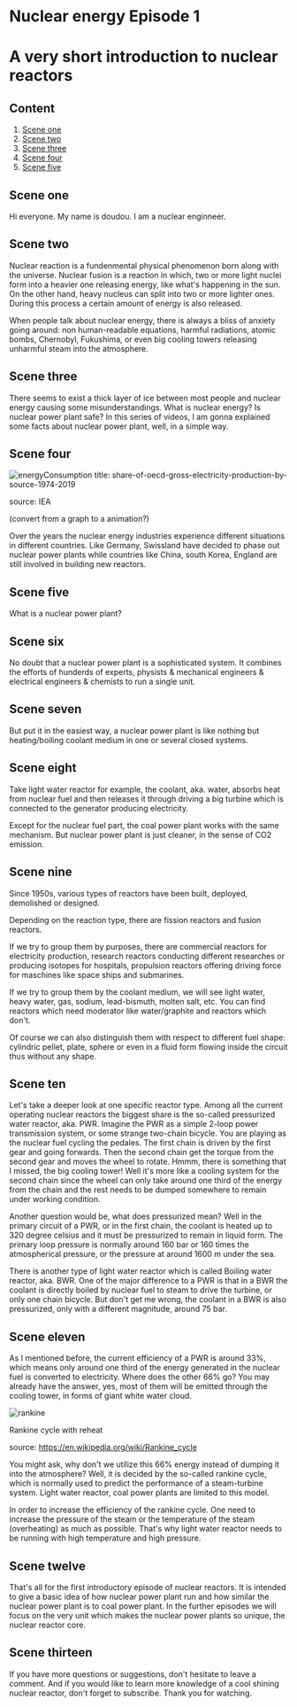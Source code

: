 <!--
Editor Vincent Du
Creation Date: 26.08.2020
Last Update: 26.08.2020
-->


<!--
Markdown 常用语法
# Title
## subtitle 1
### subtitle 2
#### subtitle 3
etc.
--- *** ___分割线
*+- 无序列表
1. 2. 3.有序列表
> 引用的文字
空行 换行
*文字* 斜体
**文字** 粗体
\符号 符号 Latex
$$ 公式 $$
！[标题] (href) 图片
[标题] (href "title") 超链接,目录,文件

表格：
左对齐|居中|右对齐
:--|:--:|--:
2|3|5
10|100|1000

```编程语言（可选）
代码
```
`` 行内代码

~~删除线~~

Tasklist
- [ ] Eat
- [x] Code
  - [x] HTML


@import "xxx.md" 插入文档
-->


# Nuclear energy Episode 1 
# A very short introduction to nuclear reactors

## Content
1. [Scene one](#Scene-one)
2. [Scene two](#Scene-two)
3. [Scene three](#Scene-three)
4. [Scene four](#Scene-four)
5. [Scene five](#Scene-five)

## Scene one

Hi everyone. 
My name is doudou. 
I am a nuclear enginneer. 

## Scene two

Nuclear reaction is a fundenmental physical phenomenon born along with the universe. Nuclear fusion is a reaction in which, two or more light nuclei form into a heavier one releasing energy, like what's happening in the sun. On the other hand, heavy nucleus can split into two or more lighter ones. During this process a certain amount of energy is also released. 

When people talk about nuclear energy, there is always a bliss of anxiety going around: non human-readable equations, harmful radiations, atomic bombs, Chernobyl, Fukushima, or even big cooling towers releasing unharmful steam into the atmosphere. 

## Scene three

There seems to exist a thick layer of ice between most people and nuclear energy causing some misunderstandings. 
What is nuclear energy? Is nuclear power plant safe?
In this series of videos, I am gonna explained some facts about nuclear power plant, well, in a simple way. 

## Scene four

![energyConsumption](../pics/share-of-oecd-gross-electricity-production-by-source-1974-2019-provisional.png)
title: share-of-oecd-gross-electricity-production-by-source-1974-2019

source: IEA

(convert from a graph to a animation?)

Over the years the nuclear energy industries experience different situations in different countries. Like Germany, Swissland have decided to phase out nuclear power plants while countries like China, south Korea, England are still involved in building new reactors. 

## Scene five
What is a nuclear power plant?

## Scene six
No doubt that a nuclear power plant is a sophisticated system. 
It combines the efforts of hunderds of experts, physists & mechanical engineers & electrical engineers & chemists to run a single unit. 

## Scene seven
But put it in the easiest way, a nuclear power plant is like nothing but heating/boiling coolant medium in one or several closed systems. 

## Scene eight

Take light water reactor for example, the coolant, aka. water, absorbs heat from nuclear fuel and then releases it through driving a big turbine which is connected to the generator producing electricity. 

Except for the nuclear fuel part, the coal power plant works with the same mechanism. 
But nuclear power plant is just cleaner, in the sense of CO2 emission. 

## Scene nine

Since 1950s, various types of reactors have been built, deployed, demolished or designed.

Depending on the reaction type, there are fission reactors and fusion reactors.

If we try to group them by purposes, there are commercial reactors for electricity production, research reactors conducting different researches or producing isotopes for hospitals, propulsion reactors offering driving force for maschines like space ships and submarines. 

If we try to group them by the coolant medium, we will see light water, heavy water, gas, sodium, lead-bismuth, molten salt, etc.
You can find reactors which need moderator like water/graphite and reactors which don't.

Of course we can also distinguish them with respect to different fuel shape: cylindric pellet, plate, sphere or even in a fluid form flowing inside the circuit thus without any shape.

## Scene ten

Let's take a deeper look at one specific reactor type. Among all the current operating nuclear reactors the biggest share is the so-called pressurized water reactor, aka. PWR. Imagine the PWR as a simple 2-loop power transmission system, or some strange two-chain bicycle. You are playing as the nuclear fuel cycling the pedales. The first chain is driven by the first gear and going forwards. Then the second chain get the torque from the second gear and moves the wheel to rotate. Hmmm, there is something that I missed, the big cooling tower! Well it's more like a cooling system for the second chain since the wheel can only take around one third of the energy from the chain and the rest needs to be dumped somewhere to remain under working condition. 

Another question would be, what does pressurized mean? Well in the primary circuit of a PWR, or in the first chain, the coolant is heated up to 320 degree celsius and it must be pressurized to remain in liquid form. The primary loop pressure is normally around 160 bar or 160 times the atmospherical pressure, or the pressure at around 1600 m under the sea.

There is another type of light water reactor which is called Boiling water reactor, aka. BWR. One of the major difference to a PWR is that in a BWR the coolant is directly boiled by nuclear fuel to steam to drive the turbine, or only one chain bicycle. But don't get me wrong, the coolant in a BWR is also pressurized, only with a different magnitude, around 75 bar. 

## Scene eleven

As I mentioned before, the current efficiency of a PWR is around 33%, which means only around one third of the energy generated in the nuclear fuel is converted to electricity. Where does the other 66% go? You may already have the answer, yes, most of them will be emitted through the cooling tower, in forms of giant white water cloud.

![rankine](../pics/Rankine_cycle_with_reheat.jpg)

Rankine cycle with reheat

source: https://en.wikipedia.org/wiki/Rankine_cycle

You might ask, why don't we utilize this 66% energy instead of dumping it into the atmosphere? Well, it is decided by the so-called rankine cycle, which is normally used to predict the performance of a steam-turbine system. Light water reactor, coal power plants are limited to this model. 

In order to increase the efficiency of the rankine cycle. One need to increase the pressure of the steam or the temperature of the steam (overheating) as much as possible. That's why light water reactor needs to be running with high temperature and high pressure.

## Scene twelve

That's all for the first introductory episode of nuclear reactors. It is intended to give a basic idea of how nuclear power plant run and how similar the nuclear power plant is to coal power plant. In the further episodes we will focus on the very unit which makes the nuclear power plants so unique, the nuclear reactor core.

## Scene thirteen

If you have more questions or suggestions, don't hesitate to leave a comment. And if you would like to learn more knowledge of a cool shining nuclear reactor, don't forget to subscribe. Thank you for watching.